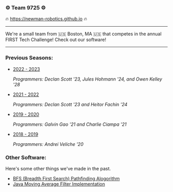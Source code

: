 ### ⚙️ Team 9725 ⚙️
🔥 https://newman-robotics.github.io 🔥

---

We're a small team from 🇺🇸 Boston, MA 🇺🇸 that competes in the annual FIRST Tech Challenge!
Check out our software!

---

### Previous Seasons:
- [2022 - 2023](https://github.com/newman-robotics/2022-2023) 

  *Programmers: Declan Scott '23, Jules Hohmann '24, and Owen Kelley '28*
  
- [2021 - 2022](https://github.com/newman-robotics/2021-2022) 

  *Programmers: Declan Scott '23 and Heitor Fachin '24*
  
- [2019 - 2020](https://github.com/newman-robotics/2019-2020) 

  *Programmers: Galvin Gao '21 and Charlie Ciampa '21*
  
- [2018 - 2019](https://github.com/newman-robotics/2018-2019) 

  *Programmers: Andrei Veliche '20*

### Other Software:
Here's some other things we've made in the past.
- [BFS (Breadth First Search) Pathfinding Alogorithm](https://github.com/newman-robotics/BFS-Pathfinding-Java)
- [Java Moving Average Filter Implementation](https://github.com/newman-robotics/MovingAverageFilter)
